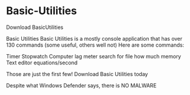 # Basic-Utilities
Download BasicUtilities

Basic Utilities
Basic Utilities is a mostly console application that has over 130 commands (some useful, others well not)
Here are some commands:

Timer
Stopwatch
Computer lag meter
search for file
how much memory
Text editor
equations/second

Those are just the first few!
Download Basic Utilities today

Despite what Windows Defender says, there is NO MALWARE

